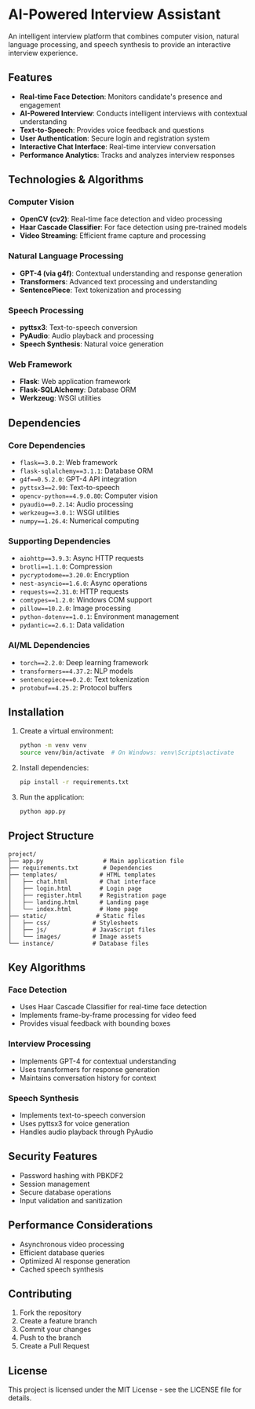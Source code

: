 # AI-Powered Interview Assistant

An intelligent interview platform that combines computer vision, natural language processing, and speech synthesis to provide an interactive interview experience.

## Features

- **Real-time Face Detection**: Monitors candidate's presence and engagement
- **AI-Powered Interview**: Conducts intelligent interviews with contextual understanding
- **Text-to-Speech**: Provides voice feedback and questions
- **User Authentication**: Secure login and registration system
- **Interactive Chat Interface**: Real-time interview conversation
- **Performance Analytics**: Tracks and analyzes interview responses

## Technologies & Algorithms

### Computer Vision
- **OpenCV (cv2)**: Real-time face detection and video processing
- **Haar Cascade Classifier**: For face detection using pre-trained models
- **Video Streaming**: Efficient frame capture and processing

### Natural Language Processing
- **GPT-4 (via g4f)**: Contextual understanding and response generation
- **Transformers**: Advanced text processing and understanding
- **SentencePiece**: Text tokenization and processing

### Speech Processing
- **pyttsx3**: Text-to-speech conversion
- **PyAudio**: Audio playback and processing
- **Speech Synthesis**: Natural voice generation

### Web Framework
- **Flask**: Web application framework
- **Flask-SQLAlchemy**: Database ORM
- **Werkzeug**: WSGI utilities

## Dependencies

### Core Dependencies
- `flask==3.0.2`: Web framework
- `flask-sqlalchemy==3.1.1`: Database ORM
- `g4f==0.5.2.0`: GPT-4 API integration
- `pyttsx3==2.90`: Text-to-speech
- `opencv-python==4.9.0.80`: Computer vision
- `pyaudio==0.2.14`: Audio processing
- `werkzeug==3.0.1`: WSGI utilities
- `numpy==1.26.4`: Numerical computing

### Supporting Dependencies
- `aiohttp==3.9.3`: Async HTTP requests
- `brotli==1.1.0`: Compression
- `pycryptodome==3.20.0`: Encryption
- `nest-asyncio==1.6.0`: Async operations
- `requests==2.31.0`: HTTP requests
- `comtypes==1.2.0`: Windows COM support
- `pillow==10.2.0`: Image processing
- `python-dotenv==1.0.1`: Environment management
- `pydantic==2.6.1`: Data validation

### AI/ML Dependencies
- `torch==2.2.0`: Deep learning framework
- `transformers==4.37.2`: NLP models
- `sentencepiece==0.2.0`: Text tokenization
- `protobuf==4.25.2`: Protocol buffers

## Installation

1. Create a virtual environment:
   ```bash
   python -m venv venv
   source venv/bin/activate  # On Windows: venv\Scripts\activate
   ```

2. Install dependencies:
   ```bash
   pip install -r requirements.txt
   ```

3. Run the application:
   ```bash
   python app.py
   ```

## Project Structure

```
project/
├── app.py                 # Main application file
├── requirements.txt       # Dependencies
├── templates/            # HTML templates
│   ├── chat.html         # Chat interface
│   ├── login.html        # Login page
│   ├── register.html     # Registration page
│   ├── landing.html      # Landing page
│   └── index.html        # Home page
├── static/              # Static files
│   ├── css/            # Stylesheets
│   ├── js/             # JavaScript files
│   └── images/         # Image assets
└── instance/           # Database files
```

## Key Algorithms

### Face Detection
- Uses Haar Cascade Classifier for real-time face detection
- Implements frame-by-frame processing for video feed
- Provides visual feedback with bounding boxes

### Interview Processing
- Implements GPT-4 for contextual understanding
- Uses transformers for response generation
- Maintains conversation history for context

### Speech Synthesis
- Implements text-to-speech conversion
- Uses pyttsx3 for voice generation
- Handles audio playback through PyAudio

## Security Features

- Password hashing with PBKDF2
- Session management
- Secure database operations
- Input validation and sanitization

## Performance Considerations

- Asynchronous video processing
- Efficient database queries
- Optimized AI response generation
- Cached speech synthesis

## Contributing

1. Fork the repository
2. Create a feature branch
3. Commit your changes
4. Push to the branch
5. Create a Pull Request

## License

This project is licensed under the MIT License - see the LICENSE file for details.